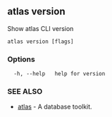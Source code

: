 ## atlas version

Show atlas CLI version

```
atlas version [flags]
```

### Options

```
  -h, --help   help for version
```

### SEE ALSO

* [atlas](atlas.md)	 - A database toolkit.


